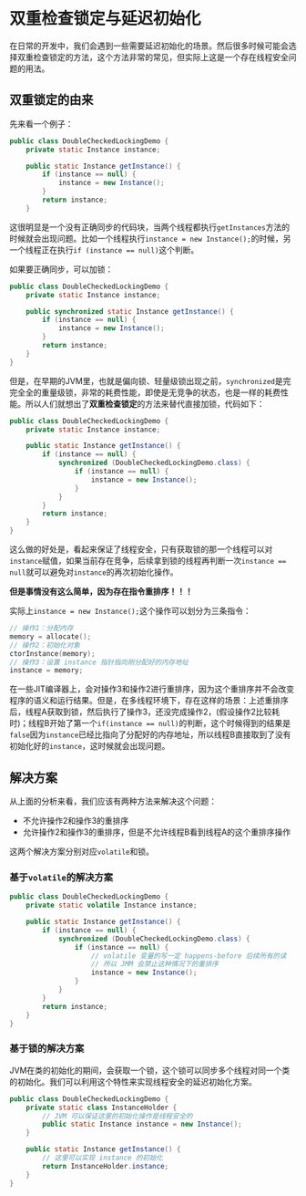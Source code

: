 # 双重检查锁定与延迟初始化

在日常的开发中，我们会遇到一些需要延迟初始化的场景。然后很多时候可能会选择双重检查锁定的方法，这个方法非常的常见，但实际上这是一个存在线程安全问题的用法。

## 双重锁定的由来

先来看一个例子：

```java
public class DoubleCheckedLockingDemo {
    private static Instance instance;

    public static Instance getInstance() {
        if (instance == null) {
            instance = new Instance();
        }
        return instance;
    }
```

这很明显是一个没有正确同步的代码块，当两个线程都执行`getInstances`方法的时候就会出现问题。比如一个线程执行`instance = new Instance();`的时候，另一个线程正在执行`if (instance == null)`这个判断。

如果要正确同步，可以加锁：

```java
public class DoubleCheckedLockingDemo {
    private static Instance instance;

    public synchronized static Instance getInstance() {
        if (instance == null) {
            instance = new Instance();
        }
        return instance;
    }
}
```

但是，在早期的JVM里，也就是偏向锁、轻量级锁出现之前，`synchronized`是完完全全的重量级锁，非常的耗费性能，即使是无竞争的状态，也是一样的耗费性能。所以人们就想出了**双重检查锁定**的方法来替代直接加锁，代码如下：

```java
public class DoubleCheckedLockingDemo {
    private static Instance instance;

    public static Instance getInstance() {
        if (instance == null) {
            synchronized (DoubleCheckedLockingDemo.class) {
                if (instance == null) {
                    instance = new Instance();
                }
            }
        }
        return instance;
    }
}
```

这么做的好处是，看起来保证了线程安全，只有获取锁的那一个线程可以对`instance`赋值，如果当前存在竞争，后续拿到锁的线程再判断一次`instance == null`就可以避免对`instance`的再次初始化操作。

**但是事情没有这么简单，因为存在指令重排序！！！**

实际上`instance = new Instance();`这个操作可以划分为三条指令：

```c
// 操作1：分配内存
memory = allocate();
// 操作2：初始化对象
ctorInstance(memory);
// 操作3：设置 instance 指针指向刚分配好的内存地址
instance = memory;
```

在一些JIT编译器上，会对操作3和操作2进行重排序，因为这个重排序并不会改变程序的语义和运行结果。但是，在多线程环境下，存在这样的场景：上述重排序后，线程A获取到锁，然后执行了操作3，还没完成操作2，(假设操作2比较耗时)；线程B开始了第一个`if(instance == null)`的判断，这个时候得到的结果是`false`因为`instance`已经比指向了分配好的内存地址，所以线程B直接取到了没有初始化好的`instance`，这时候就会出现问题。

## 解决方案

从上面的分析来看，我们应该有两种方法来解决这个问题：

* 不允许操作2和操作3的重排序
* 允许操作2和操作3的重排序，但是不允许线程B看到线程A的这个重排序操作

这两个解决方案分别对应`volatile`和锁。

### 基于`volatile`的解决方案

```java
public class DoubleCheckedLockingDemo {
    private static volatile Instance instance;

    public static Instance getInstance() {
        if (instance == null) {
            synchronized (DoubleCheckedLockingDemo.class) {
                if (instance == null) {
                    // volatile 变量的写一定 happens-before 后续所有的读
                    // 所以 JMM 会禁止这种情况下的重排序
                    instance = new Instance();
                }
            }
        }
        return instance;
    }
}
```

### 基于锁的解决方案

JVM在类的初始化的期间，会获取一个锁，这个锁可以同步多个线程对同一个类的初始化。我们可以利用这个特性来实现线程安全的延迟初始化方案。

```java
public class DoubleCheckedLockingDemo {
    private static class InstanceHolder {
        // JVM 可以保证这里的初始化操作是线程安全的 
        public static Instance instance = new Instance();
    }

    public static Instance getInstance() {
        // 这里可以实现 instance 的初始化
        return InstanceHolder.instance;
    }
}
```

